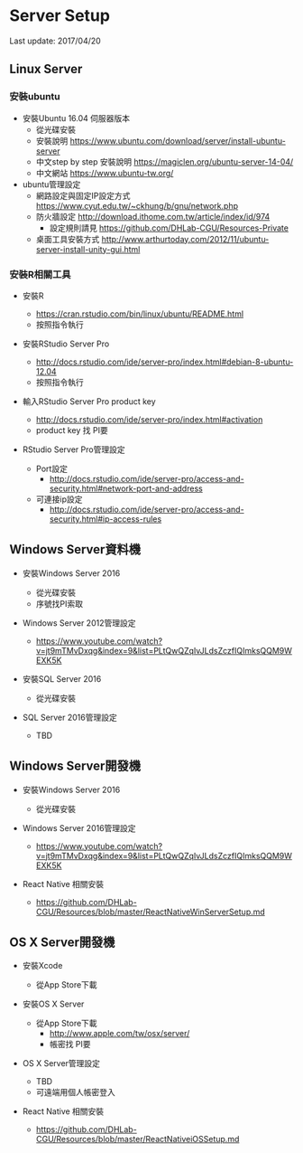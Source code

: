 # Server Setup
Last update: 2017/04/20

## Linux Server

### 安裝ubuntu

- 安裝Ubuntu 16.04 伺服器版本
  - 從光碟安裝
  - 安裝說明 https://www.ubuntu.com/download/server/install-ubuntu-server
  - 中文step by step 安裝說明 https://magiclen.org/ubuntu-server-14-04/
  - 中文網站 https://www.ubuntu-tw.org/
- ubuntu管理設定
  - 網路設定與固定IP設定方式 https://www.cyut.edu.tw/~ckhung/b/gnu/network.php
  - 防火牆設定 http://download.ithome.com.tw/article/index/id/974
    - 設定規則請見 https://github.com/DHLab-CGU/Resources-Private
  - 桌面工具安裝方式 http://www.arthurtoday.com/2012/11/ubuntu-server-install-unity-gui.html

### 安裝R相關工具
- 安裝R
  - https://cran.rstudio.com/bin/linux/ubuntu/README.html
  - 按照指令執行

- 安裝RStudio Server Pro
  - http://docs.rstudio.com/ide/server-pro/index.html#debian-8-ubuntu-12.04
  - 按照指令執行

- 輸入RStudio Server Pro product key 
  - http://docs.rstudio.com/ide/server-pro/index.html#activation
  - product key 找 PI要

- RStudio Server Pro管理設定
  - Port設定 
    - http://docs.rstudio.com/ide/server-pro/access-and-security.html#network-port-and-address
  - 可連接ip設定
    - http://docs.rstudio.com/ide/server-pro/access-and-security.html#ip-access-rules




## Windows Server資料機

- 安裝Windows Server 2016
  - 從光碟安裝
  - 序號找PI索取

- Windows Server 2012管理設定
  - https://www.youtube.com/watch?v=jt9mTMvDxqg&index=9&list=PLtQwQZqIvJLdsZczfIQImksQQM9WEXK5K

- 安裝SQL Server 2016
  - 從光碟安裝

- SQL Server 2016管理設定
  - TBD

## Windows Server開發機

- 安裝Windows Server 2016
  - 從光碟安裝

- Windows Server 2016管理設定
  - https://www.youtube.com/watch?v=jt9mTMvDxqg&index=9&list=PLtQwQZqIvJLdsZczfIQImksQQM9WEXK5K

- React Native 相關安裝
  - https://github.com/DHLab-CGU/Resources/blob/master/ReactNativeWinServerSetup.md


## OS X Server開發機

- 安裝Xcode
  - 從App Store下載

- 安裝OS X Server
  - 從App Store下載
    - http://www.apple.com/tw/osx/server/
    - 帳密找 PI要

- OS X Server管理設定
  - TBD
  - 可遠端用個人帳密登入

- React Native 相關安裝
  - https://github.com/DHLab-CGU/Resources/blob/master/ReactNativeiOSSetup.md


